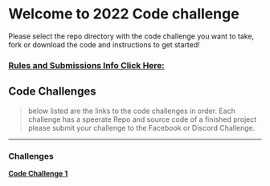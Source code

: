 # Welcome to 2022 Code challenge

Please select the repo directory with the code challenge you want to take, fork or download the code and instructions to get started!

### [Rules and Submissions Info Click Here:](https://github.com/shaungt1/ShaunPX1-Weekly-Code-Challenge)


## Code Challenges
> below listed are the links to the code challenges in order. Each challenge has a speerate Repo and source code of a finished project please submit your challenge to the Facebook or Discord Challenge.

----

### Challenges

**[Code Challenge 1](https://github.com/shaungt1/Code-Challenge-1)**
